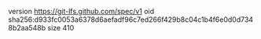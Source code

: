 version https://git-lfs.github.com/spec/v1
oid sha256:d933fc0053a6378d6aefadf96c7ed266f429b8c04c1b4f6e0d0d7348b2aa548b
size 410
